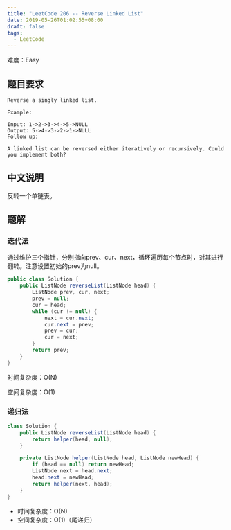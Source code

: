 ```yaml
---
title: "LeetCode 206 -- Reverse Linked List"
date: 2019-05-26T01:02:55+08:00
draft: false
tags:
  - LeetCode
---
```


难度：Easy
## 题目要求
```
Reverse a singly linked list.

Example:

Input: 1->2->3->4->5->NULL
Output: 5->4->3->2->1->NULL
Follow up:

A linked list can be reversed either iteratively or recursively. Could you implement both?
```
## 中文说明
反转一个单链表。
## 题解
### 迭代法
通过维护三个指针，分别指向prev、cur、next，循环遍历每个节点时，对其进行翻转。注意设置初始的prev为null。

```java
public class Solution {
    public ListNode reverseList(ListNode head) {
        ListNode prev, cur, next;
        prev = null;
        cur = head;
        while (cur != null) {
            next = cur.next;
            cur.next = prev;
            prev = cur;
            cur = next;
        }
        return prev;
    }
}
```
时间复杂度：O(N)

空间复杂度：O(1)

### 递归法

```java
class Solution {
    public ListNode reverseList(ListNode head) {
        return helper(head, null);
    }

    private ListNode helper(ListNode head, ListNode newHead) {
        if (head == null) return newHead;
        ListNode next = head.next;
        head.next = newHead;
        return helper(next, head);
    }
}
```
- 时间复杂度：O(N)
- 空间复杂度：O(1)（尾递归）